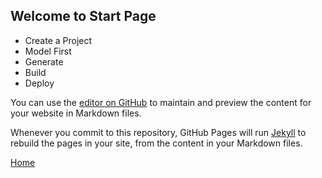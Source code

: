 ## Welcome to Start Page

- Create a Project
- Model First
- Generate
- Build 
- Deploy

You can use the [editor on GitHub](https://github.com/khoshrou/AppFrame/edit/gh-pages/index.md) to maintain and preview the content for your website in Markdown files.

Whenever you commit to this repository, GitHub Pages will run [Jekyll](https://jekyllrb.com/) to rebuild the pages in your site, from the content in your Markdown files.

[Home](https://khoshrou.github.io/AppFrame/)
